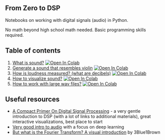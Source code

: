 ## From Zero to DSP

Notebooks on working with digital signals (audio) in Python.

No math beyond high school math needed. Basic programming skills required.

## Table of contents

1. [What is sound?](https://github.com/earthspecies/from_zero_to_DSP/blob/master/01_What_is_sound%3F.ipynb) [![Open In Colab](https://colab.research.google.com/assets/colab-badge.svg)](https://colab.research.google.com/github/earthspecies/from_zero_to_DSP/blob/master/01_What_is_sound%3F.ipynb)
1. [Generate a sound that resembles violin](https://github.com/earthspecies/from_zero_to_DSP/blob/master/02_Generate_a_sound_that_resembles_violin.ipynb) [![Open In Colab](https://colab.research.google.com/assets/colab-badge.svg)](https://colab.research.google.com/github/earthspecies/from_zero_to_DSP/blob/master/02_Generate_a_sound_that_resembles_violin.ipynb)
1. [How is loudness measured? (what are decibels)](https://github.com/earthspecies/from_zero_to_DSP/blob/master/03_How_is_loudness_measured%3F_(what_are_decibels).ipynb) [![Open In Colab](https://colab.research.google.com/assets/colab-badge.svg)](https://colab.research.google.com/github/earthspecies/from_zero_to_DSP/blob/master/03_How_is_loudness_measured%3F_(what_are_decibels).ipynb)
1. [How to visualize sound?](https://github.com/earthspecies/from_zero_to_DSP/blob/master/04_How_to_visualize_sound%3F.ipynb) [![Open In Colab](https://colab.research.google.com/assets/colab-badge.svg)](https://colab.research.google.com/github/earthspecies/from_zero_to_DSP/blob/master/04_How_to_visualize_sound%3F.ipynb)
1. [How to work with large wav files?](https://github.com/earthspecies/from_zero_to_DSP/blob/master/05_How_to_work_with_large_wav_files%3F.ipynb) [![Open In Colab](https://colab.research.google.com/assets/colab-badge.svg)](https://colab.research.google.com/github/earthspecies/from_zero_to_DSP/blob/master/05_How_to_work_with_large_wav_files%3F.ipynb)


## Useful resources

* [A Compact Primer On Digital Signal Processing](https://jackschaedler.github.io/circles-sines-signals/index.html) - a very gentle introduction to DSP (with a lot of links to additional materials), great interactive visualizations, best place to start
* [Very good intro to audio](https://github.com/mogwai/fastai_audio/blob/master/tutorials/01_Intro_to_Audio.ipynb) with a focus on deep learning
* [But what is the Fourier Transform? A visual introduction](https://www.youtube.com/watch?v=spUNpyF58BY) by 3Blue1Brown

